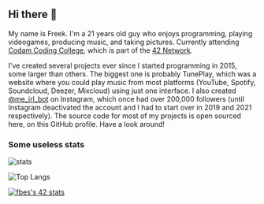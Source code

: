 ## Hi there 👋

My name is Freek. I'm a 21 years old guy who enjoys programming, playing videogames, producing music, and taking pictures. Currently attending [Codam Coding College](https://codam.nl/), which is part of the [42 Network](https://en.wikipedia.org/wiki/42_(school)).

I've created several projects ever since I started programming in 2015, some larger than others. The biggest one is probably TunePlay, which was a website where you could play music from most platforms (YouTube, Spotify, Soundcloud, Deezer, Mixcloud) using just one interface. I also created [@me_irl_bot](https://www.instagram.com/me.irl.bot) on Instagram, which once had over 200,000 followers (until Instagram deactivated the account and I had to start over in 2019 and 2021 respectively). The source code for most of my projects is open sourced here, on this GitHub profile. Have a look around!

### Some useless stats

![stats](https://github-readme-stats.vercel.app/api?username=freekbes&theme=dark&show_icons=true&count_private=true)

![Top Langs](https://github-readme-stats.vercel.app/api/top-langs/?username=freekbes&theme=dark&layout=compact&count_private=true)

[![fbes's 42 stats](https://badge42.herokuapp.com/api/stats/fbes?privacyEmail=true)](https://github.com/JaeSeoKim/badge42)

<!--![Metrics](https://metrics.lecoq.io/W2Wizard) -->

<!--
**FreekBes/FreekBes** is a ✨ _special_ ✨ repository because its `README.md` (this file) appears on your GitHub profile.

Here are some ideas to get you started:

- 🔭 I’m currently working on ...
- 🌱 I’m currently learning ...
- 👯 I’m looking to collaborate on ...
- 🤔 I’m looking for help with ...
- 💬 Ask me about ...
- 📫 How to reach me: ...
- 😄 Pronouns: ...
- ⚡ Fun fact: ...
-->
